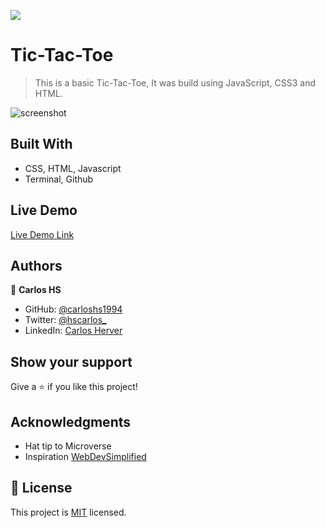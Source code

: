 ![](https://img.shields.io/badge/Microverse-blueviolet)

# Tic-Tac-Toe

> This is a basic Tic-Tac-Toe, It was build using JavaScript, CSS3 and HTML.

![screenshot]()

## Built With

- CSS, HTML, Javascript
- Terminal, Github 

## Live Demo

[Live Demo Link](https://carloshs1994.github.io/snakeGame/)

## Authors

👤 **Carlos HS**

- GitHub: [@carloshs1994](https://github.com/carloshs1994)
- Twitter: [@hscarlos_](https://twitter.com/hscarlos_)
- LinkedIn: [Carlos Herver]()

## Show your support

Give a ⭐️ if you like this project!

## Acknowledgments

- Hat tip to Microverse
- Inspiration [WebDevSimplified]()

## 📝 License

This project is [MIT](./MIT.md) licensed.
